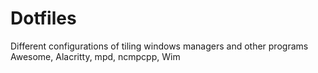 # Dotfiles
Different configurations of tiling windows managers and other programs
Awesome,
Alacritty,
mpd,
ncmpcpp,
Wim
